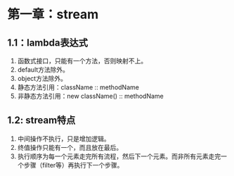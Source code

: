 # 第一章：stream



## 1.1：lambda表达式

1. 函数式接口，只能有一个方法，否则映射不上。
2. default方法除外。
3. object方法除外。
4. 静态方法引用：className :: methodName
5. 非静态方法引用：new className() :: methodName

## 1.2: stream特点

1. 中间操作不执行，只是增加逻辑。
2. 终值操作只能有一个，而且放在最后。
3. 执行顺序为每一个元素走完所有流程，然后下一个元素。而非所有元素走完一个步骤（filter等）再执行下一个步骤。

